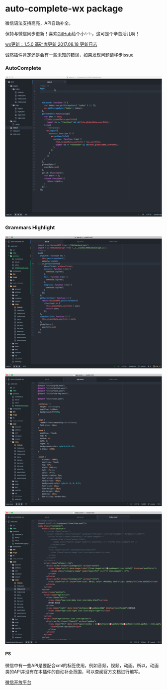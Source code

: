 # auto-complete-wx package

微信语法支持高亮，API自动补全。

保持与微信同步更新！喜欢[GitHub](https://github.com/HarwordLiu/autoComplete-wx)给个小✨✨，这可是个辛苦活儿啊！

[wx更新：1.5.0 基础库更新 2017.08.18 更新日志](https://mp.weixin.qq.com/debug/wxadoc/dev/devtools/new.html)

诚然插件肯定还是会有一些未知的错误，如果发现问题请移步[issue](https://github.com/HarwordLiu/autoComplete-wx/issues/new)

### AutoComplete
![auto-complete-wx-1](https://raw.githubusercontent.com/HarwordLiu/README_Images/master/blog/auto-wx/1.gif)

### Grammars Highlight

![auto-complete-wx-2](https://raw.githubusercontent.com/HarwordLiu/README_Images/master/blog/auto-wx/2.png)

![auto-complete-wx-3](https://raw.githubusercontent.com/HarwordLiu/README_Images/master/blog/auto-wx/3.png)

![auto-complete-wx-4](https://raw.githubusercontent.com/HarwordLiu/README_Images/master/blog/auto-wx/4.png)

#### PS

微信中有一些API是要配合xml的标签使用，例如音频，视频，动画。所以，动画类的API并没有在本插件的自动补全范围，可以查阅官方文档进行编写。

[微信开放平台](https://mp.weixin.qq.com/debug/wxadoc/dev/api/canvas/intro.html)
